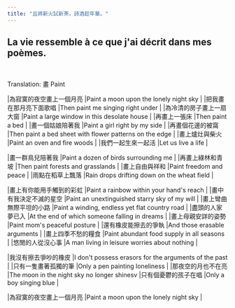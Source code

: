 ```yaml
---
title: "且將新火試新茶，詩酒趁年華。"
---
```


## La vie ressemble à ce que j'ai décrit dans mes poèmes.

<br/>

Translation: 畫 Paint

|為寂寞的夜空畫上一個月亮 |Paint a moon upon the lonely night sky |
|把我畫在那月亮下面歌唱 |Then paint me singing right under |
|為冷清的房子畫上一扇大窗 |Paint a large window in this desolate house |
|再畫上一張床 |Then paint a bed |
|畫一個姑娘陪著我 |Paint a girl right by my side  |
|再畫個花邊的被窩 |Then paint a bed sheet with flower patterns on the edge |
|畫上爐灶與柴火 |Paint an oven and fire woods |
|我們一起生來一起活 |Let us live a life |

|畫一群鳥兒陪著我 |Paint a dozen of birds surrounding me |
|再畫上綠林和青坡 |Then paint forests and grasslands |
|畫上自由與祥和 |Paint freedom and peace |
|雨點在稻草上飄落 |Rain drops drifting down on the wheat field |

|畫上有你能用手觸到的彩虹 |Paint a rainbow within your hand's reach |
|畫中有我決定不滅的星空 |Paint an unextinguished starry sky of my will |
|畫上彎曲無際平坦的小路 |Paint a winding, endless yet flat country road |
|盡頭的人家夢已入 |At the end of which someone falling in dreams |
|畫上母親安詳的姿勢 |Paint mom's peaceful posture |
|還有橡皮能擦去的爭執 |And those erasable arguments |
|畫上四季不愁的糧食 |Paint abundant food supply in all seasons |
|悠閒的人從沒心事 |A man living in leisure worries about nothing |

|我沒有擦去爭吵的橡皮 |I don't possess erasors for the arguments of the past |
|只有一隻畫著孤獨的筆 |Only a pen painting loneliness |
|那夜空的月也不在亮 |The moon in the night sky no longer shinesv
|只有個憂鬱的孩子在唱 |Only a boy singing blue |

|為寂寞的夜空畫上一個月亮 |Paint a moon upon the lonely night sky |
